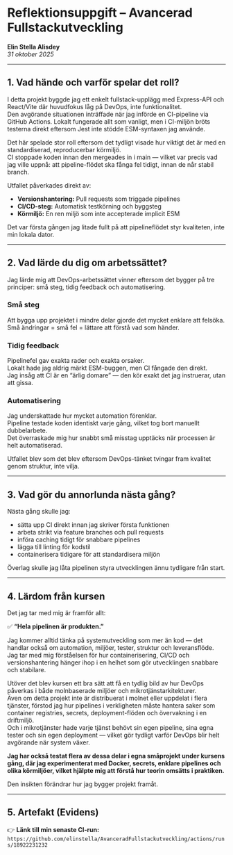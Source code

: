 

# Reflektionsuppgift – Avancerad Fullstackutveckling

**Elin Stella Alisdey**  
_31 oktober 2025_

---

## 1. Vad hände och varför spelar det roll?

I detta projekt byggde jag ett enkelt fullstack-upplägg med Express-API och React/Vite där huvudfokus låg på DevOps, inte funktionalitet.  
Den avgörande situationen inträffade när jag införde en CI-pipeline via GitHub Actions. Lokalt fungerade allt som vanligt, men i CI-miljön bröts testerna direkt eftersom Jest inte stödde ESM-syntaxen jag använde.

Det här spelade stor roll eftersom det tydligt visade hur viktigt det är med en standardiserad, reproducerbar körmiljö.  
CI stoppade koden innan den mergeades in i main — vilket var precis vad jag ville uppnå: att pipeline-flödet ska fånga fel tidigt, innan de når stabil branch.

Utfallet påverkades direkt av:

- **Versionshantering:** Pull requests som triggade pipelines
- **CI/CD-steg:** Automatisk testkörning och byggsteg
- **Körmiljö:** En ren miljö som inte accepterade implicit ESM

Det var första gången jag litade fullt på att pipelineflödet styr kvaliteten, inte min lokala dator.

---

## 2. Vad lärde du dig om arbetssättet?

Jag lärde mig att DevOps-arbetssättet vinner eftersom det bygger på tre principer: små steg, tidig feedback och automatisering.

### Små steg

Att bygga upp projektet i mindre delar gjorde det mycket enklare att felsöka.  
Små ändringar = små fel = lättare att förstå vad som händer.

### Tidig feedback

Pipelinefel gav exakta rader och exakta orsaker.  
Lokalt hade jag aldrig märkt ESM-buggen, men CI fångade den direkt.  
Jag insåg att CI är en “ärlig domare” — den kör exakt det jag instruerar, utan att gissa.

### Automatisering

Jag underskattade hur mycket automation förenklar.  
Pipeline testade koden identiskt varje gång, vilket tog bort manuellt dubbelarbete.  
Det överraskade mig hur snabbt små misstag upptäcks när processen är helt automatiserad.

Utfallet blev som det blev eftersom DevOps-tänket tvingar fram kvalitet genom struktur, inte vilja.

---

## 3. Vad gör du annorlunda nästa gång?

Nästa gång skulle jag:

- sätta upp CI direkt innan jag skriver första funktionen
- arbeta strikt via feature branches och pull requests
- införa caching tidigt för snabbare pipelines
- lägga till linting för kodstil
- containerisera tidigare för att standardisera miljön

Överlag skulle jag låta pipelinen styra utvecklingen ännu tydligare från start.

---

## 4. Lärdom från kursen

Det jag tar med mig är framför allt:

✅ **“Hela pipelinen är produkten.”**

Jag kommer alltid tänka på systemutveckling som mer än kod — det handlar också om automation, miljöer, tester, struktur och leveransflöde.  
Jag tar med mig förståelsen för hur containerisering, CI/CD och versionshantering hänger ihop i en helhet som gör utvecklingen snabbare och stabilare.

Utöver det blev kursen ett bra sätt att få en tydlig bild av hur DevOps påverkas i både molnbaserade miljöer och mikrotjänstarkitekturer.  
Även om detta projekt inte är distribuerat i molnet eller uppdelat i flera tjänster, förstod jag hur pipelines i verkligheten måste hantera saker som container registries, secrets, deployment-flöden och övervakning i en driftmiljö.  
Och i mikrotjänster hade varje tjänst behövt sin egen pipeline, sina egna tester och sin egen deployment — vilket gör tydligt varför DevOps blir helt avgörande när system växer.

**Jag har också testat flera av dessa delar i egna småprojekt under kursens gång, där jag experimenterat med Docker, secrets, enklare pipelines och olika körmiljöer, vilket hjälpte mig att förstå hur teorin omsätts i praktiken.**

Den insikten förändrar hur jag bygger projekt framåt.

---

## 5. Artefakt (Evidens)

👉 **Länk till min senaste CI-run:**  
`https://github.com/elinstella/AvanceradFullstackutveckling/actions/runs/18922231232`
